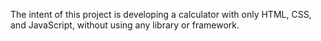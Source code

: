 The intent of this project is developing a calculator with only HTML, CSS, and JavaScript, without using any library or framework.
